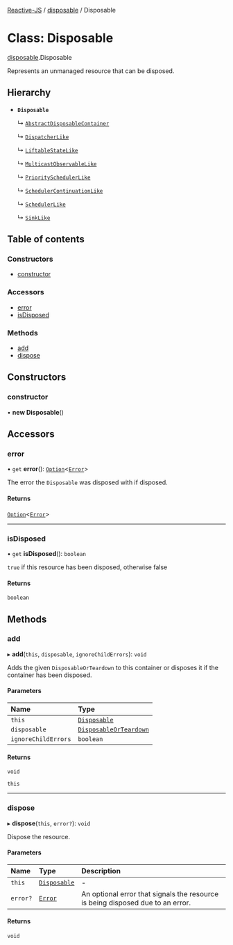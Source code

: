 [Reactive-JS](../README.md) / [disposable](../modules/disposable.md) / Disposable

# Class: Disposable

[disposable](../modules/disposable.md).Disposable

Represents an unmanaged resource that can be disposed.

## Hierarchy

- **`Disposable`**

  ↳ [`AbstractDisposableContainer`](container.AbstractDisposableContainer.md)

  ↳ [`DispatcherLike`](../interfaces/dispatcher.DispatcherLike.md)

  ↳ [`LiftableStateLike`](../interfaces/liftable.LiftableStateLike.md)

  ↳ [`MulticastObservableLike`](../interfaces/observable.MulticastObservableLike.md)

  ↳ [`PrioritySchedulerLike`](../interfaces/scheduler.PrioritySchedulerLike.md)

  ↳ [`SchedulerContinuationLike`](../interfaces/scheduler.SchedulerContinuationLike.md)

  ↳ [`SchedulerLike`](../interfaces/scheduler.SchedulerLike.md)

  ↳ [`SinkLike`](../interfaces/sink.SinkLike.md)

## Table of contents

### Constructors

- [constructor](disposable.Disposable.md#constructor)

### Accessors

- [error](disposable.Disposable.md#error)
- [isDisposed](disposable.Disposable.md#isdisposed)

### Methods

- [add](disposable.Disposable.md#add)
- [dispose](disposable.Disposable.md#dispose)

## Constructors

### constructor

• **new Disposable**()

## Accessors

### error

• `get` **error**(): [`Option`](../modules/option.md#option)<[`Error`](../interfaces/disposable.Error.md)\>

The error the `Disposable` was disposed with if disposed.

#### Returns

[`Option`](../modules/option.md#option)<[`Error`](../interfaces/disposable.Error.md)\>

___

### isDisposed

• `get` **isDisposed**(): `boolean`

`true` if this resource has been disposed, otherwise false

#### Returns

`boolean`

## Methods

### add

▸ **add**(`this`, `disposable`, `ignoreChildErrors`): `void`

Adds the given `DisposableOrTeardown` to this container or disposes it if the container has been disposed.

#### Parameters

| Name | Type |
| :------ | :------ |
| `this` | [`Disposable`](disposable.Disposable.md) |
| `disposable` | [`DisposableOrTeardown`](../modules/disposable.md#disposableorteardown) |
| `ignoreChildErrors` | `boolean` |

#### Returns

`void`

`this`

___

### dispose

▸ **dispose**(`this`, `error?`): `void`

Dispose the resource.

#### Parameters

| Name | Type | Description |
| :------ | :------ | :------ |
| `this` | [`Disposable`](disposable.Disposable.md) | - |
| `error?` | [`Error`](../interfaces/disposable.Error.md) | An optional error that signals the resource is being disposed due to an error. |

#### Returns

`void`
